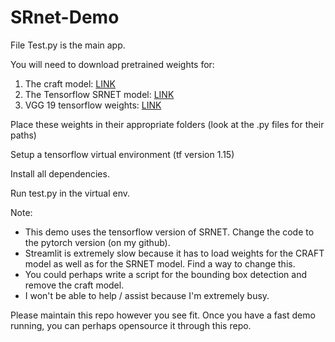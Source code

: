 # SRnet-Demo

File Test.py is the main app.

You will need to download pretrained weights for:

1. The craft model: [LINK](https://drive.google.com/file/d/1Jk4eGD7crsqCCg9C9VjCLkMN3ze8kutZ/view?usp=drive_open) 
2. The Tensorflow SRNET model: [LINK](https://drive.google.com/drive/folders/1SJ-BAVyTxMVml5lY1r3c_LZb-XVhQl0n?usp=sharing)
3. VGG 19 tensorflow weights: [LINK](https://github.com/fchollet/deep-learning-models/releases/tag/v0.1)

Place these weights in their appropriate folders (look at the .py files for their paths)

Setup a tensorflow virtual environment (tf version 1.15)

Install all dependencies.

Run test.py in the virtual env.


Note: 
* This demo uses the tensorflow version of SRNET. Change the code to the pytorch version (on my github).
* Streamlit is extremely slow because it has to load weights for the CRAFT model as well as for the SRNET model. Find a way to change this.
* You could perhaps write a script for the bounding box detection and remove the craft model.
* I won't be able to help / assist because I'm extremely busy.

Please maintain this repo however you see fit. Once you have a fast demo running, you can perhaps opensource it through this repo. 
